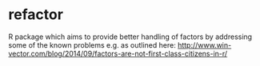 # refactor
R package which aims to provide better handling of factors by addressing some of the known problems e.g. as outlined here: http://www.win-vector.com/blog/2014/09/factors-are-not-first-class-citizens-in-r/
